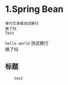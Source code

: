 1.Spring Bean
=======
    单行文本框测试换行  
    换了吗
    Test
`hello world`
测试换行  
换了吗
## 标题
        test

